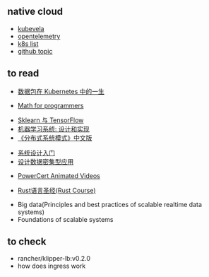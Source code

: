 ## native cloud
+ [kubevela](https://kubevela.io/zh/docs/)
+ [opentelemetry](https://opentelemetry.io/)
+ [k8s list](https://zhuanlan.zhihu.com/p/552448369)
+ [github topic](https://github.com/topics/cncf)

## to read
<!-- k8s -->
+ [数据包在 Kubernetes 中的一生](https://blog.fleeto.us/post/life-of-a-packet-in-k8s-1/)

<!-- math -->
+ [Math for programmers](https://wangwei1237.github.io/shares/Math-for-Programmers.pdf)

<!-- ML -->
+ [Sklearn 与 TensorFlow](https://hands1ml.apachecn.org/#/docs/1)
+ [机器学习系统: 设计和实现](https://openmlsys.github.io/chapter_introduction/index.html#)
+ [《分布式系统模式》中文版](https://github.com/dreamhead/patterns-of-distributed-systems)

<!-- architect -->
+ [系统设计入门](https://github.com/donnemartin/system-design-primer/blob/master/README-zh-Hans.md)
+ [设计数据密集型应用](http://ddia.vonng.com/#/)

<!-- videos -->
+ [PowerCert Animated Videos](https://www.youtube.com/c/PowerCertAnimatedVideos)

<!-- rust -->
+ [Rust语言圣经(Rust Course)](https://course.rs/first-try/intro.html)


<!-- books -->
+ Big data(Principles and best practices of scalable realtime data systems)
+ Foundations of scalable systems

## to check

+ rancher/klipper-lb:v0.2.0
+ how does ingress work